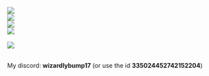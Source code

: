 <a href="#">
    <img src="https://github-readme-stats.vercel.app/api?username=WizardlyBump17&show_icons=true&theme=dark&count_private=true&include_all_commits=true">
</a>
<br>
<a href="#">
    <img src="https://github-readme-stats.vercel.app/api/top-langs/?username=WizardlyBump17&langs_count=4&theme=dark&count_private=true">
</a>
<br>
<a href="#">
    <img src="https://github-readme-stats.vercel.app/api/wakatime/?username=WizardlyBump17&langs_count=4&theme=dark&count_private=true">
</a>
<br>
<a  href="#">
    <img src="https://wakatime.com/badge/user/6e86b908-7bfd-4cb9-9128-8fa18c67e54a.svg?style=for-the-badge">
</a>

<br>
<br>
<a href="https://github.com/WizardlyBump17/WLib">
    <img src="https://github-readme-stats.vercel.app/api/pin/?username=WizardlyBump17&repo=WLib&theme=dark">
</a>
<br>
<br>

My discord: **wizardlybump17** (or use the id **335024452742152204**)
